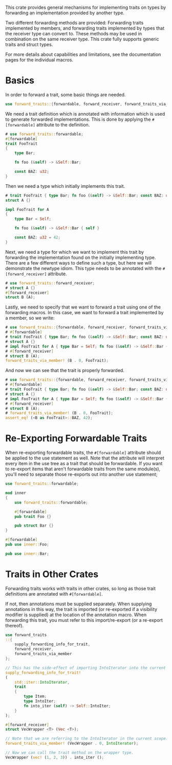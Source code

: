 This crate provides general mechanisms for implementing traits on types by
forwarding an implementation provided by another type.

Two different forwarding methods are provided: Forwarding traits implemented by
members, and forwarding traits implemented by types that the receiver type can
convert to.  These methods may be used in combination on the same receiver type.
This crate fully supports generic traits and struct types.

For more details about capabilities and limitations, see the documentation pages
for the individual macros.

# Basics

In order to forward a trait, some basic things are needed.

```rust
use forward_traits::{forwardable, forward_receiver, forward_traits_via_member};
```

We need a trait definition which is annotated with information which is used to
generate forwarded implementations.  This is done by applying the
`#[forwardable]` attribute to the definition.

```rust
# use forward_traits::forwardable;
#[forwardable]
trait FooTrait
{
	type Bar;

	fn foo (&self) -> &Self::Bar;

	const BAZ: u32;
}
```

Then we need a type which initially implements this trait.

```rust
# trait FooTrait { type Bar; fn foo (&self) -> &Self::Bar; const BAZ: u32; }
struct A {}

impl FooTrait for A
{
	type Bar = Self;

	fn foo (&self) -> &Self::Bar { self }

	const BAZ: u32 = 42;
}
```

Next, we need a type for which we want to implement this trait by forwarding the
implementation found on the initially implementing type.  There are a few
different ways to define such a type, but here we will demonstrate the newtype
idiom.  This type needs to be annotated with the `#[forward_receiver]`
attribute.

```rust
# use forward_traits::forward_receiver;
# struct A {}
#[forward_receiver]
struct B (A);
```

Lastly, we need to specify that we want to forward a trait using one of the
forwarding macros. In this case, we want to forward a trait implemented by a
member, so we write:

```rust
# use forward_traits::{forwardable, forward_receiver, forward_traits_via_member};
# #[forwardable]
# trait FooTrait { type Bar; fn foo (&self) -> &Self::Bar; const BAZ: u32; }
# struct A {}
# impl FooTrait for A { type Bar = Self; fn foo (&self) -> &Self::Bar { self } const BAZ: u32 = 42; }
# #[forward_receiver]
# struct B (A);
forward_traits_via_member! (B . 0, FooTrait);
```

And now we can see that the trait is properly forwarded.

```rust
# use forward_traits::{forwardable, forward_receiver, forward_traits_via_member};
# #[forwardable]
# trait FooTrait { type Bar; fn foo (&self) -> &Self::Bar; const BAZ: u32; }
# struct A {}
# impl FooTrait for A { type Bar = Self; fn foo (&self) -> &Self::Bar { self } const BAZ: u32 = 42; }
# #[forward_receiver]
# struct B (A);
# forward_traits_via_member! (B . 0, FooTrait);
assert_eq! (<B as FooTrait>::BAZ, 42);
```

# Re-Exporting Forwardable Traits

When re-exporting forwardable traits, the `#[forwardable]` attribute should be
applied to the use statement as well.  Note that the attribute will interpret
every item in the use tree as a trait that should be forwardable.  If you want
to re-export items that aren't forwardable traits from the same module(s),
you'll need to separate those re-exports out into another use statement;

```rust
use forward_traits::forwardable;

mod inner
{
	use forward_traits::forwardable;

	#[forwardable]
	pub trait Foo {}

	pub struct Bar {}
}

#[forwardable]
pub use inner::Foo;

pub use inner::Bar;
```

# Traits in Other Crates

Forwarding traits works with traits in other crates, so long as those trait
definitions are annotated with `#[forwardable]`.

If not, then annotations must be supplied separately.  When supplying
annotations in this way, the trait is imported (or re-exported if a visibility
modifier is supplied) at the location of the annotation macro.  When forwarding
this trait, you must refer to this import/re-export (or a re-export thereof).

```rust
use forward_traits
::{
	supply_forwarding_info_for_trait,
	forward_receiver,
	forward_traits_via_member
};

// This has the side-effect of importing IntoIterator into the current scope.
supply_forwarding_info_for_trait!
(
	std::iter::IntoIterator,
	trait
	{
		type Item;
		type IntoIter;
		fn into_iter (self) -> Self::IntoIter;
	}
);

#[forward_receiver]
struct VecWrapper <T> (Vec <T>);

// Note that we are referring to the IntoIterator in the current scope.
forward_traits_via_member! (VecWrapper . 0, IntoIterator);

// Now we can call the trait method on the wrapper type.
VecWrapper (vec! (1, 2, 3)) . into_iter ();
```
